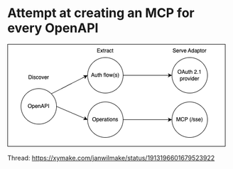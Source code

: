# Attempt at creating an MCP for every OpenAPI

![](openapi-to-mcp.drawio.png)

Thread: https://xymake.com/janwilmake/status/1913196601679523922
